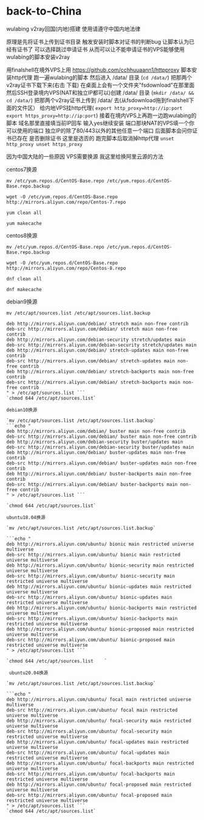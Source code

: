 # back-to-China
wulabing v2ray回国(内地)搭建 使用请遵守中国内地法律

原理是先将证书上传到证书目录 触发安装时脚本对证书的判断bug 让脚本认为已经有证书了 可以选择跳过申请证书 从而可以让不能申请证书的VPS能够使用wulabing的脚本安装v2ray

用finalshell在境外VPS上用 https://github.com/cchhuuaann1/httpproxy 脚本安装http代理 跑一遍wulabing的脚本 然后进入 /data/ 目录 (`cd /data/`) 把那两个v2ray证书下载下来(右击 下载) 在桌面上会有一个文件夹"fsdownload"在那里面 然后SSH登录境内VPS(NAT和独立IP都可以)创建 /data/ 目录 (`mkdir /data/ && cd /data/`) 把那两个v2ray证书上传到 /data/ 去(从fsdownload拖到finalshell下面的文件区） 给内地VPS挂http代理( `export http_proxy=http://ip:port export https_proxy=http://ip:port`) 接着在境内VPS上再跑一边跑wulabing的脚本 域名那里直接填当前IP回车 输入yes继续安装 端口那块NAT的VPS填一个你可以使用的端口 独立IP的除了80/443以外的其他任意一个端口 后面脚本会问你证书已存在 是否删除证书 这里是选否的 跑完脚本后取消掉http代理 `unset http_proxy unset https_proxy` 

因为中国大陆的一些原因 VPS需要换源 我这里给换阿里云源的方法

centos7换源

`mv /etc/yum.repos.d/CentOS-Base.repo /etc/yum.repos.d/CentOS-Base.repo.backup`

`wget -O /etc/yum.repos.d/CentOS-Base.repo http://mirrors.aliyun.com/repo/Centos-7.repo`

`yum clean all`

`yum makecache`

centos8换源

`mv /etc/yum.repos.d/CentOS-Base.repo /etc/yum.repos.d/CentOS-Base.repo.backup`

`wget -O /etc/yum.repos.d/CentOS-Base.repo http://mirrors.aliyun.com/repo/Centos-8.repo`

`dnf clean all`

`dnf makecache`

debian9换源

`mv /etc/apt/sources.list /etc/apt/sources.list.backup`

```echo "  
deb http://mirrors.aliyun.com/debian/ stretch main non-free contrib  
deb-src http://mirrors.aliyun.com/debian/ stretch main non-free contrib  
deb http://mirrors.aliyun.com/debian-security stretch/updates main  
deb-src http://mirrors.aliyun.com/debian-security stretch/updates main    
deb http://mirrors.aliyun.com/debian/ stretch-updates main non-free contrib   
deb-src http://mirrors.aliyun.com/debian/ stretch-updates main non-free contrib    
deb http://mirrors.aliyun.com/debian/ stretch-backports main non-free contrib 
deb-src http://mirrors.aliyun.com/debian/ stretch-backports main non-free contrib  
" > /etc/apt/sources.list ```  
`chmod 644 /etc/apt/sources.list`

debian10换源

`mv /etc/apt/sources.list /etc/apt/sources.list.backup`
```echo "  
deb http://mirrors.aliyun.com/debian/ buster main non-free contrib  
deb-src http://mirrors.aliyun.com/debian/ buster main non-free contrib  
deb http://mirrors.aliyun.com/debian-security buster/updates main  
deb-src http://mirrors.aliyun.com/debian-security buster/updates main  
deb http://mirrors.aliyun.com/debian/ buster-updates main non-free contrib 
deb-src http://mirrors.aliyun.com/debian/ buster-updates main non-free contrib  
deb http://mirrors.aliyun.com/debian/ buster-backports main non-free contrib  
deb-src http://mirrors.aliyun.com/debian/ buster-backports main non-free contrib  
" > /etc/apt/sources.list ```

`chmod 644 /etc/apt/sources.list`

ubuntu18.04换源

`mv /etc/apt/sources.list /etc/apt/sources.list.backup`

```echo "  
deb http://mirrors.aliyun.com/ubuntu/ bionic main restricted universe multiverse  
deb-src http://mirrors.aliyun.com/ubuntu/ bionic main restricted universe multiverse  
deb http://mirrors.aliyun.com/ubuntu/ bionic-security main restricted universe multiverse  
deb-src http://mirrors.aliyun.com/ubuntu/ bionic-security main restricted universe multiverse  
deb http://mirrors.aliyun.com/ubuntu/ bionic-updates main restricted universe multiverse  
deb-src http://mirrors.aliyun.com/ubuntu/ bionic-updates main restricted universe multiverse  
deb http://mirrors.aliyun.com/ubuntu/ bionic-backports main restricted universe multiverse  
deb-src http://mirrors.aliyun.com/ubuntu/ bionic-backports main restricted universe multiverse  
deb http://mirrors.aliyun.com/ubuntu/ bionic-proposed main restricted universe multiverse  
deb-src http://mirrors.aliyun.com/ubuntu/ bionic-proposed main restricted universe multiverse  
" > /etc/apt/sources.list ```  

`chmod 644 /etc/apt/sources.list	`	
 
 ubuntu20.04换源
 
`mv /etc/apt/sources.list /etc/apt/sources.list.backup`

```echo "  
deb http://mirrors.aliyun.com/ubuntu/ focal main restricted universe multiverse  
deb-src http://mirrors.aliyun.com/ubuntu/ focal main restricted universe multiverse  
deb http://mirrors.aliyun.com/ubuntu/ focal-security main restricted universe multiverse 
deb-src http://mirrors.aliyun.com/ubuntu/ focal-security main restricted universe multiverse  
deb http://mirrors.aliyun.com/ubuntu/ focal-updates main restricted universe multiverse  
deb-src http://mirrors.aliyun.com/ubuntu/ focal-updates main restricted universe multiverse  
deb http://mirrors.aliyun.com/ubuntu/ focal-backports main restricted universe multiverse 
deb-src http://mirrors.aliyun.com/ubuntu/ focal-backports main restricted universe multiverse  
deb http://mirrors.aliyun.com/ubuntu/ focal-proposed main restricted universe multiverse  
deb-src http://mirrors.aliyun.com/ubuntu/ focal-proposed main restricted universe multiverse  
" > /etc/apt/sources.list ``` 
`chmod 644 /etc/apt/sources.list`
